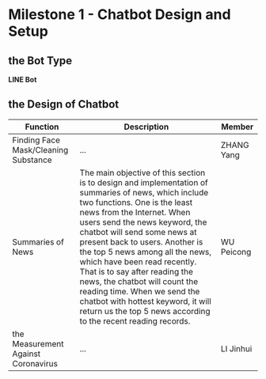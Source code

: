 # Milestone 1 - Chatbot Design and Setup
## the Bot Type
**LINE Bot**
## the Design of Chatbot
|  Function   | Description  | Member  |
|  ----  | ----  | ----  |
| Finding Face Mask/Cleaning Substance  | ... | ZHANG Yang |
| Summaries of News  | The main objective of this section is to design and implementation of summaries of news, which include two functions. One is the least news from the Internet. When users send the news keyword, the chatbot will send some news at present back to users. Another is the top 5 news among all the news, which have been read recently. That is to say after reading the news, the chatbot will count the reading time. When we send the chatbot with hottest keyword, it will return us the top 5 news according to the recent reading records. | WU Peicong |
| the Measurement Against Coronavirus  | ... | LI Jinhui |
